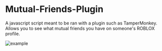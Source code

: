 # Mutual-Friends-Plugin
A javascript script meant to be ran with a plugin such as TamperMonkey. Allows you to see what mutual friends you have on someone's ROBLOX profile. 

![example](https://i.imgur.com/EszGRe2.png)
